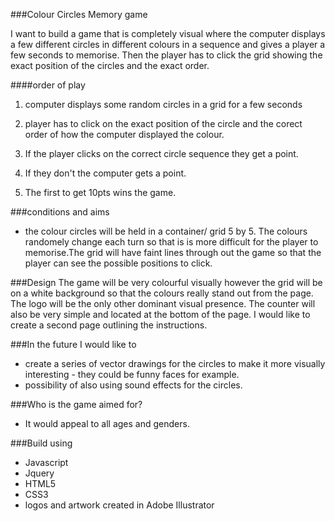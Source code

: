 ###Colour Circles Memory game

I want to build a game that is completely visual where the computer displays a few different circles in different colours in a sequence and gives a player a few seconds to memorise. Then the player has to click the grid showing the exact position of the circles and the exact order.

####order of play

1. computer displays some random circles in a grid for a few seconds

2. player has to click on the exact position of the circle and the corect order of how the computer displayed the colour.

3. If the player clicks on the correct circle sequence they get a point.

4. If they don't the computer gets a point.

5. The first to get 10pts wins the game. 

###conditions and aims 
- the colour circles will be held in a container/ grid 5 by 5. The colours randomely change each turn so that is is more difficult for the player to memorise.The grid will have faint lines through out the game so that the player can see the possible positions to click.

###Design
The game will be very colourful visually however the grid will be on a white background so that the colours really stand out from the page. The logo will be the only other dominant visual presence. The counter will also be very simple and located at the bottom of the page. I would like to create a second page outlining the instructions.   


###In the future I would like to
- create a series of vector drawings for the circles to make it more visually interesting  - they could be funny faces for example.
- possibility of also using sound effects for the circles. 

###Who is the game aimed for?
- It would appeal to all ages and genders.

###Build using

- Javascript
- Jquery
- HTML5
- CSS3
- logos and artwork created in Adobe Illustrator 




